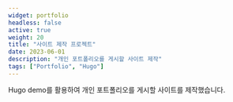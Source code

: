 ```yaml
---
widget: portfolio
headless: false
active: true
weight: 20
title: "사이트 제작 프로젝트"
date: 2023-06-01
description: "개인 포트폴리오를 게시할 사이트 제작"
tags: ["Portfolio", "Hugo"]
---
```



Hugo demo를 활용하여 개인 포트폴리오를 게시할 사이트를 제작했습니다.
